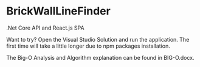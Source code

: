 # BrickWallLineFinder

.Net Core API and React.js SPA

Want to try? Open the Visual Studio Solution and run the application. 
The first time will take a little longer due to npm packages installation.

The Big-O Analysis and Algorithm explanation can be found in BIG-O.docx. 
